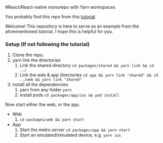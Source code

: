 #React/React-native monorepo with Yarn workspaces

You probably find this repo from this [tutorial](https://nickhfarrelly.medium.com/react-react-native-monorepo-with-yarn-workspaces-tutorial-a55e7f4d2d86).

Welcome! This repository is here to serve as an example from the aforementioned tutorial. I hope this is helpful for you.

### Setup (If not following the tutorial)
1. Clone the repo.
2. yarn link the directories
   1. Link the shared directory `cd packages/shared && yarn link && cd ../`
   2. Link the web & app directories `cd app && yarn link "shared" && cd ../web && yarn link "shared"`
3. install all the dependencies
   1. yarn from any folder `yarn`
   2. install pods `cd packages/app/ios && pod install`
   
Now start either the web, or the app.

* Web
   1. `cd packages/web && yarn start`
* App
  1. Start the metro server `cd packages/app && yarn start`
  2. Start an emulated/simulated device, e.g. `yarn ios`
